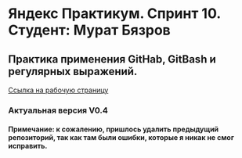 # Яндекс Практикум. Спринт 10. Студент: Мурат Бязров
## Практика применения GitHab, GitBash и регулярных выражений. 
[Ссылка на рабочую страницу](https://muratbyazrov.github.io/Sprint10/)
### Актуальная версия V0.4
#### Примечание: к сожалению, пришлось удалить предыдущий репозиторий, так как там были ошибки, которые я никак не смог исправить. 
